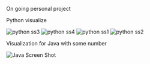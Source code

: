 On going personal project

Python visualize

![python ss3](https://github.com/zliwow/Text-Processing-Visualization/assets/41951267/593464a5-e555-4ab6-8b6a-74eb2a97114a)
![python ss4](https://github.com/zliwow/Text-Processing-Visualization/assets/41951267/6c471013-829d-416f-b6b1-d40315948133)
![python ss1](https://github.com/zliwow/Text-Processing-Visualization/assets/41951267/8edb915d-faaa-4d77-b28d-b524377b50aa)
![python ss2](https://github.com/zliwow/Text-Processing-Visualization/assets/41951267/9f86a6bd-433d-41bb-9d67-e88750df304b)


Visualization for Java with some number

![Java Screen Shot](https://github.com/zliwow/Text-Processing-Visualization/assets/41951267/9172de0c-a3b9-4b5e-a379-dc963295a61d)
